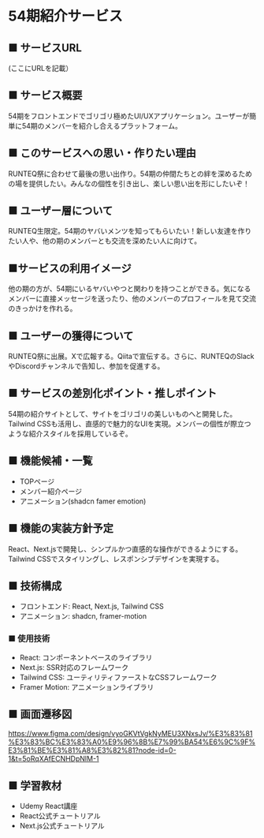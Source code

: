 # 54期紹介サービス

## ■ サービスURL
(ここにURLを記載）
## ■ サービス概要
54期をフロントエンドでゴリゴリ極めたUI/UXアプリケーション。ユーザーが簡単に54期のメンバーを紹介し合えるプラットフォーム。

## ■ このサービスへの思い・作りたい理由
RUNTEQ祭に合わせて最後の思い出作り。54期の仲間たちとの絆を深めるための場を提供したい。みんなの個性を引き出し、楽しい思い出を形にしたいぞ！

## ■ ユーザー層について
RUNTEQ生限定。54期のヤバいメンツを知ってもらいたい！新しい友達を作りたい人や、他の期のメンバーとも交流を深めたい人に向けて。

## ■サービスの利用イメージ
他の期の方が、54期にいるヤバいやつと関わりを持つことができる。気になるメンバーに直接メッセージを送ったり、他のメンバーのプロフィールを見て交流のきっかけを作れる。

## ■ ユーザーの獲得について
RUNTEQ祭に出展。Xで広報する。Qiitaで宣伝する。さらに、RUNTEQのSlackやDiscordチャンネルで告知し、参加を促進する。

## ■ サービスの差別化ポイント・推しポイント
54期の紹介サイトとして、サイトをゴリゴリの美しいものへと開発した。Tailwind CSSも活用し、直感的で魅力的なUIを実現。メンバーの個性が際立つような紹介スタイルを採用しているぞ。

## ■ 機能候補・一覧
- TOPページ
- メンバー紹介ページ
- アニメーション(shadcn famer emotion)

## ■ 機能の実装方針予定
React、Next.jsで開発し、シンプルかつ直感的な操作ができるようにする。Tailwind CSSでスタイリングし、レスポンシブデザインを実現する。

## ■ 技術構成
- フロントエンド: React, Next.js, Tailwind CSS
- アニメーション: shadcn, framer-motion

### ■ 使用技術
- React: コンポーネントベースのライブラリ
- Next.js: SSR対応のフレームワーク
- Tailwind CSS: ユーティリティファーストなCSSフレームワーク
- Framer Motion: アニメーションライブラリ

## ■ 画面遷移図
https://www.figma.com/design/vyoGKVtVgkNyMEU3XNxsJv/%E3%83%81%E3%83%BC%E3%83%A0%E9%96%8B%E7%99%BA54%E6%9C%9F%E3%81%BE%E3%81%A8%E3%82%81?node-id=0-1&t=5oRqXAfECNHDpNlM-1

## ■ 学習教材
- Udemy React講座
- React公式チュートリアル
- Next.js公式チュートリアル
